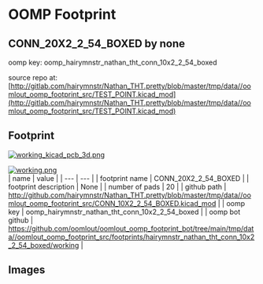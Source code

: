 # OOMP Footprint  
## CONN_20X2_2_54_BOXED  by none  
  
oomp key: oomp_hairymnstr_nathan_tht_conn_10x2_2_54_boxed  
  
source repo at: [http://gitlab.com/hairymnstr/Nathan_THT.pretty/blob/master/tmp/data//oomlout_oomp_footprint_src/TEST_POINT.kicad_mod](http://gitlab.com/hairymnstr/Nathan_THT.pretty/blob/master/tmp/data//oomlout_oomp_footprint_src/TEST_POINT.kicad_mod)  
## Footprint  
  
[![working_kicad_pcb_3d.png](working_kicad_pcb_3d_600.png)](working_kicad_pcb_3d.png)  
  
[![working.png](working_600.png)](working.png)  
| name | value | 
| --- | --- | 
| footprint name | CONN_20X2_2_54_BOXED | 
| footprint description | None | 
| number of pads | 20 | 
| github path | http://github.com/hairymnstr/Nathan_THT.pretty/blob/master/tmp/data//oomlout_oomp_footprint_src/CONN_10X2_2_54_BOXED.kicad_mod | 
| oomp key | oomp_hairymnstr_nathan_tht_conn_10x2_2_54_boxed | 
| oomp bot github | https://github.com/oomlout/oomlout_oomp_footprint_bot/tree/main/tmp/data//oomlout_oomp_footprint_src/footprints/hairymnstr_nathan_tht_conn_10x2_2_54_boxed/working | 
## Images  
